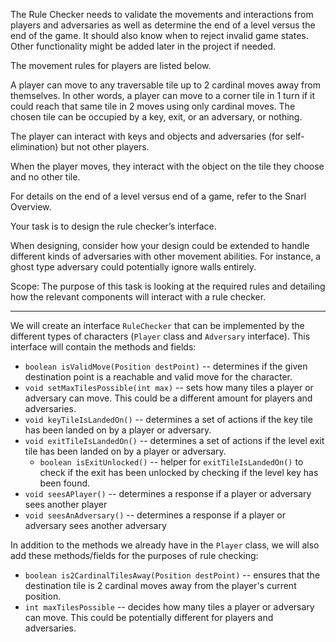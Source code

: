 The Rule Checker needs to validate the movements and interactions from players and adversaries as well as determine the end of a level versus the end of the game. 
It should also know when to reject invalid game states. 
Other functionality might be added later in the project if needed.

The movement rules for players are listed below.

A player can move to any traversable tile up to 2 cardinal moves away from themselves. 
In other words, a player can move to a corner tile in 1 turn if it could reach that same tile in 2 moves using only cardinal moves. 
The chosen tile can be occupied by a key, exit, or an adversary, or nothing.

The player can interact with keys and objects and adversaries (for self-elimination) but not other players.

When the player moves, they interact with the object on the tile they choose and no other tile.

For details on the end of a level versus end of a game, refer to the Snarl Overview.

Your task is to design the rule checker’s interface.

When designing, consider how your design could be extended to handle different kinds of adversaries with other 
movement abilities. For instance, a ghost type adversary could potentially ignore walls entirely.

Scope: The purpose of this task is looking at the required rules and detailing how the relevant components will interact with a rule checker.

---------------------------------------------------------

We will create an interface `RuleChecker` that can be implemented by the different types of characters (`Player` class and `Adversary` interface). 
This interface will contain the methods and fields:
* `boolean isValidMove(Position destPoint)` -- determines if the given destination point is a reachable and valid move for the character.
* `void setMaxTilesPossible(int max)` -- sets how many tiles a player or adversary can move. This could be a different amount for players and adversaries.
* `void keyTileIsLandedOn()` -- determines a set of actions if the key tile has been landed on by a player or adversary.
* `void exitTileIsLandedOn()` -- determines a set of actions if the level exit tile has been landed on by a player or adversary.
    * `boolean isExitUnlocked()` -- helper for `exitTileIsLandedOn()` to check if the exit has been unlocked by checking if the level key has been found.
* `void seesAPlayer()` -- determines a response if a player or adversary sees another player
* `void seesAnAdversary()` -- determines a response if a player or adversary sees another adversary


In addition to the methods we already have in the `Player` class, we will also add these methods/fields for the purposes of rule checking:
* `boolean is2CardinalTilesAway(Position destPoint)` -- ensures that the destination tile is 2 cardinal moves away from the player's current position. 
* `int maxTilesPossible` -- decides how many tiles a player or adversary can move. This could be potentially different for players and adversaries.